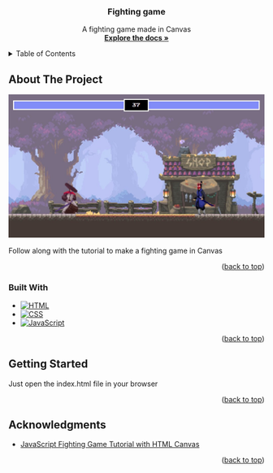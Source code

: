<a name="readme-top"></a>

<!-- PROJECT LOGO -->
<br />
<div align="center">
  <h3 align="center">Fighting game</h3>

  <p align="center">
    A fighting game made in Canvas
    <br />
    <a href="https://github.com/JustAPotato-dev/fighting-game"><strong>Explore the docs »</strong></a>
</div>

<!-- TABLE OF CONTENTS -->
<details>
  <summary>Table of Contents</summary>
  <ol>
    <li>
      <a href="#about-the-project">About The Project</a>
      <ul>
        <li><a href="#built-with">Built With</a></li>
      </ul>
    </li>
    <li>
      <a href="#getting-started">Getting Started</a>
    </li>
    <li><a href="#acknowledgments">Acknowledgments</a></li>
  </ol>
</details>

<!-- ABOUT THE PROJECT -->

## About The Project

[![Fighting Game Screen Shot][product-screenshot]](https://github.com/JustAPotato-dev/fighting-game)

Follow along with the tutorial to make a fighting game in Canvas

<p align="right">(<a href="#readme-top">back to top</a>)</p>

### Built With

- [![HTML][html]][html-url]
- [![CSS][css]][css-url]
- [![JavaScript][javascript]][javascript-url]

<p align="right">(<a href="#readme-top">back to top</a>)</p>

<!-- GETTING STARTED -->

## Getting Started

Just open the index.html file in your browser

<p align="right">(<a href="#readme-top">back to top</a>)</p>

<!-- ACKNOWLEDGMENTS -->

## Acknowledgments

- [JavaScript Fighting Game Tutorial with HTML Canvas](https://www.youtube.com/watch?v=vyqbNFMDRGQ)

<p align="right">(<a href="#readme-top">back to top</a>)</p>

<!-- MARKDOWN LINKS & IMAGES -->

[html]: https://img.shields.io/badge/-HTML5-E34F26?style=for-the-badge&logo=html5&logoColor=white
[html-url]: https://developer.mozilla.org/en-US/docs/Web/HTML
[css]: https://img.shields.io/badge/-CSS3-1572B6?style=for-the-badge&logo=css3&logoColor=white
[css-url]: https://developer.mozilla.org/en-US/docs/Web/CSS
[javascript]: https://img.shields.io/badge/-JavaScript-F7DF1E?style=for-the-badge&logo=javascript&logoColor=black
[javascript-url]: https://developer.mozilla.org/en-US/docs/Web/JavaScript
[product-screenshot]: docs/img/screenshot.jpg

